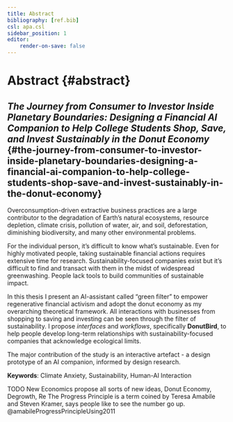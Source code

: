 ```yaml
---
title: Abstract
bibliography: [ref.bib]
csl: apa.csl
sidebar_position: 1
editor:
    render-on-save: false
---
```


# Abstract {#abstract}

## *The Journey from Consumer to Investor Inside Planetary Boundaries: Designing a Financial AI Companion to Help College Students Shop, Save, and Invest Sustainably in the Donut Economy* {#the-journey-from-consumer-to-investor-inside-planetary-boundaries-designing-a-financial-ai-companion-to-help-college-students-shop-save-and-invest-sustainably-in-the-donut-economy}

Overconsumption-driven extractive business practices are a large
contributor to the degradation of Earth’s natural ecosystems, resource
depletion, climate crisis, pollution of water, air, and soil,
deforestation, diminishing biodiversity, and many other environmental
problems.

For the individual person, it’s difficult to know what’s sustainable.
Even for highly motivated people, taking sustainable financial actions
requires extensive time for research. Sustainability-focused companies
exist but it’s difficult to find and transact with them in the midst of
widespread greenwashing. People lack tools to build communities of
sustainable impact.

In this thesis I present an AI-assistant called “green filter” to
empower regenerative financial activism and adopt the donut economy as
my overarching theoretical framework. All interactions with businesses
from shopping to saving and investing can be seen through the filter of
sustainability. I propose *interfaces* and *workflows*, specifically
**DonutBird**, to help people develop long-term relationships with
sustainability-focused companies that acknowledge ecological limits.

The major contribution of the study is an interactive artefact - a
design prototype of an AI companion, informed by design research.

**Keywords**: Climate Anxiety, Sustainability, Human-AI Interaction

TODO New Economics propose all sorts of new ideas, Donut Economy,
Degrowth, Re The Progress Principle is a term coined by Teresa Amabile
and Steven Kramer, says people like to see the number go up.
@amabileProgressPrincipleUsing2011

